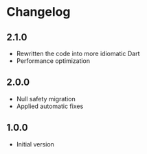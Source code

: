 # Changelog

## 2.1.0

* Rewritten the code into more idiomatic Dart
* Performance optimization

## 2.0.0

* Null safety migration
* Applied automatic fixes

## 1.0.0

* Initial version
